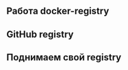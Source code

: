 


## Работа docker-registry











## GitHub registry











## Поднимаем свой registry


















